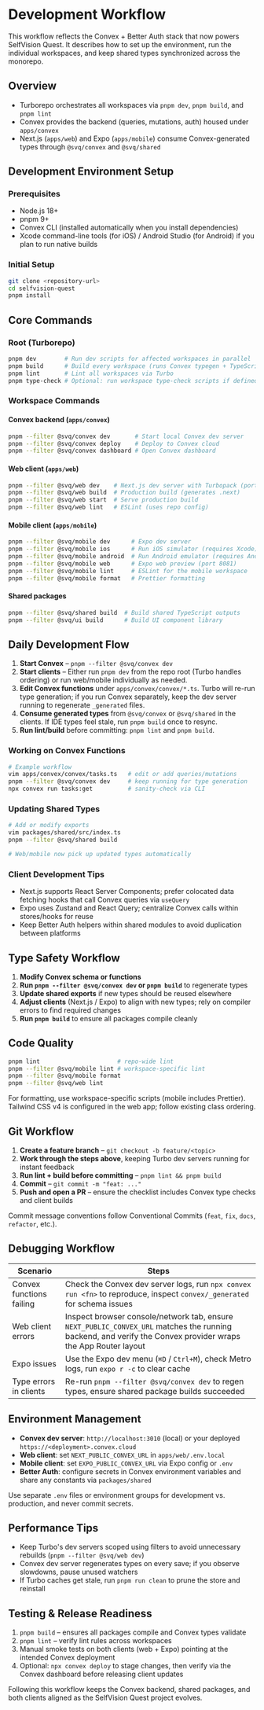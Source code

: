 # Development Workflow

This workflow reflects the Convex + Better Auth stack that now powers SelfVision Quest. It describes how to set up the environment, run the individual workspaces, and keep shared types synchronized across the monorepo.

## Overview

- Turborepo orchestrates all workspaces via `pnpm dev`, `pnpm build`, and `pnpm lint`
- Convex provides the backend (queries, mutations, auth) housed under `apps/convex`
- Next.js (`apps/web`) and Expo (`apps/mobile`) consume Convex-generated types through `@svq/convex` and `@svq/shared`

## Development Environment Setup

### Prerequisites
- Node.js 18+
- pnpm 9+
- Convex CLI (installed automatically when you install dependencies)
- Xcode command-line tools (for iOS) / Android Studio (for Android) if you plan to run native builds

### Initial Setup
```bash
git clone <repository-url>
cd selfvision-quest
pnpm install
```

## Core Commands

### Root (Turborepo)
```bash
pnpm dev        # Run dev scripts for affected workspaces in parallel
pnpm build      # Build every workspace (runs Convex typegen + TypeScript)
pnpm lint       # Lint all workspaces via Turbo
pnpm type-check # Optional: run workspace type-check scripts if defined
```

### Workspace Commands

#### Convex backend (`apps/convex`)
```bash
pnpm --filter @svq/convex dev       # Start local Convex dev server
pnpm --filter @svq/convex deploy    # Deploy to Convex cloud
pnpm --filter @svq/convex dashboard # Open Convex dashboard
```

#### Web client (`apps/web`)
```bash
pnpm --filter @svq/web dev    # Next.js dev server with Turbopack (port 3000)
pnpm --filter @svq/web build  # Production build (generates .next)
pnpm --filter @svq/web start  # Serve production build
pnpm --filter @svq/web lint   # ESLint (uses repo config)
```

#### Mobile client (`apps/mobile`)
```bash
pnpm --filter @svq/mobile dev      # Expo dev server
pnpm --filter @svq/mobile ios      # Run iOS simulator (requires Xcode)
pnpm --filter @svq/mobile android  # Run Android emulator (requires Android Studio)
pnpm --filter @svq/mobile web      # Expo web preview (port 8081)
pnpm --filter @svq/mobile lint     # ESLint for the mobile workspace
pnpm --filter @svq/mobile format   # Prettier formatting
```

#### Shared packages
```bash
pnpm --filter @svq/shared build  # Build shared TypeScript outputs
pnpm --filter @svq/ui build      # Build UI component library
```

## Daily Development Flow

1. **Start Convex** – `pnpm --filter @svq/convex dev`
2. **Start clients** – Either run `pnpm dev` from the repo root (Turbo handles ordering) or run web/mobile individually as needed.
3. **Edit Convex functions** under `apps/convex/convex/*.ts`. Turbo will re-run type generation; if you run Convex separately, keep the dev server running to regenerate `_generated` files.
4. **Consume generated types** from `@svq/convex` or `@svq/shared` in the clients. If IDE types feel stale, run `pnpm build` once to resync.
5. **Run lint/build** before committing: `pnpm lint` and `pnpm build`.

### Working on Convex Functions
```bash
# Example workflow
vim apps/convex/convex/tasks.ts   # edit or add queries/mutations
pnpm --filter @svq/convex dev     # keep running for type generation
npx convex run tasks:get          # sanity-check via CLI
```

### Updating Shared Types
```bash
# Add or modify exports
vim packages/shared/src/index.ts
pnpm --filter @svq/shared build

# Web/mobile now pick up updated types automatically
```

### Client Development Tips
- Next.js supports React Server Components; prefer colocated data fetching hooks that call Convex queries via `useQuery`
- Expo uses Zustand and React Query; centralize Convex calls within stores/hooks for reuse
- Keep Better Auth helpers within shared modules to avoid duplication between platforms

## Type Safety Workflow

1. **Modify Convex schema or functions**
2. **Run `pnpm --filter @svq/convex dev` or `pnpm build`** to regenerate types
3. **Update shared exports** if new types should be reused elsewhere
4. **Adjust clients** (Next.js / Expo) to align with new types; rely on compiler errors to find required changes
5. **Run `pnpm build`** to ensure all packages compile cleanly

## Code Quality

```bash
pnpm lint                      # repo-wide lint
pnpm --filter @svq/mobile lint # workspace-specific lint
pnpm --filter @svq/mobile format
pnpm --filter @svq/web lint
```

For formatting, use workspace-specific scripts (mobile includes Prettier). Tailwind CSS v4 is configured in the web app; follow existing class ordering.

## Git Workflow

1. **Create a feature branch** – `git checkout -b feature/<topic>`
2. **Work through the steps above**, keeping Turbo dev servers running for instant feedback
3. **Run lint + build before committing** – `pnpm lint && pnpm build`
4. **Commit** – `git commit -m "feat: ..."`
5. **Push and open a PR** – ensure the checklist includes Convex type checks and client builds

Commit message conventions follow Conventional Commits (`feat`, `fix`, `docs`, `refactor`, etc.).

## Debugging Workflow

| Scenario | Steps |
| --- | --- |
| Convex functions failing | Check the Convex dev server logs, run `npx convex run <fn>` to reproduce, inspect `convex/_generated` for schema issues |
| Web client errors | Inspect browser console/network tab, ensure `NEXT_PUBLIC_CONVEX_URL` matches the running backend, and verify the Convex provider wraps the App Router layout |
| Expo issues | Use the Expo dev menu (`⌘D` / `Ctrl+M`), check Metro logs, run `expo r -c` to clear cache |
| Type errors in clients | Re-run `pnpm --filter @svq/convex dev` to regen types, ensure shared package builds succeeded |

## Environment Management

- **Convex dev server**: `http://localhost:3010` (local) or your deployed `https://<deployment>.convex.cloud`
- **Web client**: set `NEXT_PUBLIC_CONVEX_URL` in `apps/web/.env.local`
- **Mobile client**: set `EXPO_PUBLIC_CONVEX_URL` via Expo config or `.env`
- **Better Auth**: configure secrets in Convex environment variables and share any constants via `packages/shared`

Use separate `.env` files or environment groups for development vs. production, and never commit secrets.

## Performance Tips

- Keep Turbo's dev servers scoped using filters to avoid unnecessary rebuilds (`pnpm --filter @svq/web dev`)
- Convex dev server regenerates types on every save; if you observe slowdowns, pause unused watchers
- If Turbo caches get stale, run `pnpm run clean` to prune the store and reinstall

## Testing & Release Readiness

1. `pnpm build` – ensures all packages compile and Convex types validate
2. `pnpm lint` – verify lint rules across workspaces
3. Manual smoke tests on both clients (web + Expo) pointing at the intended Convex deployment
4. Optional: `npx convex deploy` to stage changes, then verify via the Convex dashboard before releasing client updates

Following this workflow keeps the Convex backend, shared packages, and both clients aligned as the SelfVision Quest project evolves.
